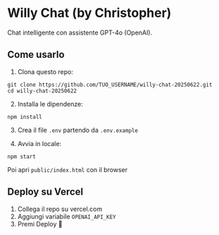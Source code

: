 # Willy Chat (by Christopher)

Chat intelligente con assistente GPT-4o (OpenAI).

## Come usarlo

1. Clona questo repo:
```
git clone https://github.com/TUO_USERNAME/willy-chat-20250622.git
cd willy-chat-20250622
```

2. Installa le dipendenze:
```
npm install
```

3. Crea il file `.env` partendo da `.env.example`

4. Avvia in locale:
```
npm start
```

Poi apri `public/index.html` con il browser

## Deploy su Vercel

1. Collega il repo su vercel.com
2. Aggiungi variabile `OPENAI_API_KEY`
3. Premi Deploy 🚀
